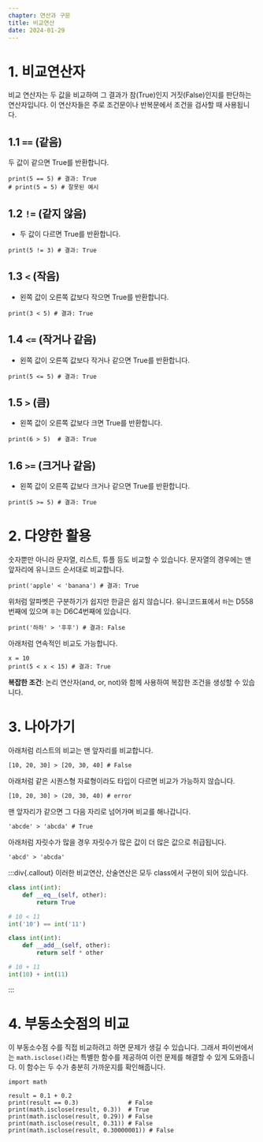 ```yaml
---
chapter: 연산과 구문
title: 비교연산
date: 2024-01-29
---
```


# 1. 비교연산자

비교 연산자는 두 값을 비교하여 그 결과가 참(True)인지 거짓(False)인지를 판단하는 연산자입니다. 이 연산자들은 주로 조건문이나 반복문에서 조건을 검사할 때 사용됩니다.

## 1.1 `==` (같음)

두 값이 같으면 True를 반환합니다.

```python-exec
print(5 == 5) # 결과: True
# print(5 = 5) # 잘못된 예시
```

## 1.2 `!=` (같지 않음)

- 두 값이 다르면 True를 반환합니다.

```python-exec
print(5 != 3) # 결과: True
```

## 1.3 `<` (작음)

- 왼쪽 값이 오른쪽 값보다 작으면 True를 반환합니다.

```python-exec
print(3 < 5) # 결과: True
```

## 1.4 `<=` (작거나 같음)

- 왼쪽 값이 오른쪽 값보다 작거나 같으면 True를 반환합니다.

```python-exec
print(5 <= 5) # 결과: True
```

## 1.5 `>` (큼)

- 왼쪽 값이 오른쪽 값보다 크면 True를 반환합니다.

```python-exec
print(6 > 5)  # 결과: True

```

## 1.6 `>=` (크거나 같음)

- 왼쪽 값이 오른쪽 값보다 크거나 같으면 True를 반환합니다.

```python-exec
print(5 >= 5) # 결과: True
```

# 2. 다양한 활용

숫자뿐만 아니라 문자열, 리스트, 튜플 등도 비교할 수 있습니다. 문자열의 경우에는 맨 앞자리에 유니코드 순서대로 비교합니다.

```python-exec
print('apple' < 'banana') # 결과: True
```

위처럼 알파벳은 구분하기가 쉽지만 한글은 쉽지 않습니다. 유니코드표에서 `하`는 D558번째에 있으며 `후`는 D6C4번째에 있습니다.

```python-exec
print('하하' > '후후') # 결과: False
```

아래처럼 연속적인 비교도 가능합니다.

```python-exec
x = 10
print(5 < x < 15) # 결과: True
```

**복잡한 조건**: 논리 연산자(and, or, not)와 함께 사용하여 복잡한 조건을 생성할 수 있습니다.

# 3. 나아가기

아래처럼 리스트의 비교는 맨 앞자리를 비교합니다.

```python-exec
[10, 20, 30] > [20, 30, 40] # False
```

아래처럼 같은 시퀀스형 자료형이라도 타입이 다르면 비교가 가능하지 않습니다.

```python-exec
[10, 20, 30] > (20, 30, 40) # error
```

맨 앞자리가 같으면 그 다음 자리로 넘어가며 비교를 해나갑니다.

```python-exec
'abcde' > 'abcda' # True
```

아래처럼 자릿수가 많을 경우 자릿수가 많은 값이 더 많은 값으로 취급됩니다.

```python-exec
'abcd' > 'abcda'
```

:::div{.callout}
이러한 비교연산, 산술연산은 모두 class에서 구현이 되어 있습니다.

```python
class int(int):
    def __eq__(self, other):
        return True

# 10 < 11
int('10') == int('11')
```

```python
class int(int):
    def __add__(self, other):
        return self * other

# 10 + 11
int(10) + int(11)
```

:::

# 4. 부동소숫점의 비교

이 부동소수점 수를 직접 비교하려고 하면 문제가 생길 수 있습니다. 그래서 파이썬에서는 `math.isclose()`라는 특별한 함수를 제공하여 이런 문제를 해결할 수 있게 도와줍니다. 이 함수는 두 수가 충분히 가까운지를 확인해줍니다.

```python-exec
import math

result = 0.1 + 0.2
print(result == 0.3)              # False
print(math.isclose(result, 0.3))  # True
print(math.isclose(result, 0.29)) # False
print(math.isclose(result, 0.31)) # False
print(math.isclose(result, 0.30000001)) # False
```
